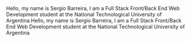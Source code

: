 Hello, my name is Sergio Barreira, I am a Full Stack Front/Back End Web Development student at the National Technological University of Argentina.Hello, my name is Sergio Barreira, I am a Full Stack Front/Back End Web Development student at the National Technological University of Argentina
